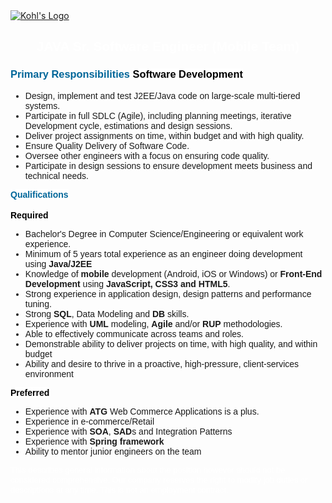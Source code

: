 <html lang="en">
<body>
	<a href="http://kohlscareers.com/"> 
		<img src="http://kohlscareers.com/wp-content/uploads/copy-kohls-careers.png" alt="Kohl's Logo"/>
	</a>
	<div id="main">
		<span style="color: #ffffff">
			<font style="font-family: arial, sans-serif" align="center"><strong><h2>JAVA Sr. Software Engineer (Mobile Team)</h2></strong></font>
		</span>
	</div>
		<span style="background: white"> 
			<span style="color: #006699">
				<font style="font-family: arial, sans-serif">
					<h3><strong>Primary Responsibilities</strong>
				</font>
			</span>
		</span>
		<span style="color: black">
			<font style="font-family: arial, sans-serif">
				<span style="background: white">
					<strong>Software Development</strong></h3>
				</span>
			</font>
		</span>
	<ul dir="ltr">
		<font style="font-family: arial, sans-serif">
			<font style="font-size: default">
				<li>Design, implement and test J2EE/Java code on large-scale multi-tiered systems.</li>
				<li>Participate in full SDLC (Agile), including planning meetings, iterative Development cycle, estimations and design sessions.</li>
				<li>Deliver project assignments on time, within budget and with high quality.</li>
				<li>Ensure Quality Delivery of Software Code.</li>
				<li>Oversee other engineers with a focus on ensuring code quality.</li>
				<li>Participate in design sessions to ensure development meets business and technical needs.</li>
			</font>
		</font>
	</ul>
		<span style="background: white">
			<span style="color: #006699">
				<font style="font-family: arial, sans-serif">
					<font style="font-size: default"><strong>Qualifications</strong></font>
				</font>
			</span>
		</span>	
		<br>
		<br>
		<span style="color: black">
			<font style="font-family: arial, sans-serif">
				<span style="background: white">
					<font style="font-size: default"><strong>Required</strong></font>
				</span>
			</font>
		</span>
	<ul dir="ltr">
		<font style="font-family: arial, sans-serif">
			<font style="font-size: default">
				<li>Bachelor's Degree in Computer Science/Engineering or equivalent work experience.</li>
				<li>Minimum of 5 years total experience as an engineer doing development using <strong>Java/J2EE</strong></li>
				<li>Knowledge of <strong>mobile</strong> development (Android, iOS or Windows) or<strong> Front-End Development </strong>using <strong>JavaScript, CSS3 and HTML5</strong>.</li>
				<li>Strong experience in application design, design patterns and performance tuning.</li>
				<li>Strong <strong>SQL</strong>, Data Modeling and <strong>DB</strong> skills.</li>
				<li>Experience with <strong>UML</strong> modeling, <strong>Agile</strong> and/or <strong>RUP</strong> methodologies.</li>
				<li>Able to effectively communicate across teams and roles.</li>
				<li>Demonstrable ability to deliver projects on time, with high quality, and within budget</li>
				<li>Ability and desire to thrive in a proactive, high-pressure, client-services environment</li>
			</font>
		</font>
	</ul>
		<span style="background: white">
			<span style="color: black">
				<font style="font-family: arial, sans-serif">
					<font style="font-size: default"><strong>Preferred</strong></font>
				</font>
			</span>
		</span>
	<ul dir="ltr">
		<font style="font-family: arial, sans-serif">
			<font style="font-size: default">
				<li>Experience with <strong>ATG</strong> Web Commerce Applications is a plus.</li>
				<li>Experience in e-commerce/Retail</li>
				<li>Experience with <strong>SOA</strong>, <strong>SAD</strong>s and Integration Patterns</li>
				<li>Experience with <strong>Spring</strong><strong> framework</strong></li>
				<li>Ability to mentor junior engineers on the team</li>
			</font>
		</font>
	</ul>
	<div id="footer" style="line-height: 16px; font-family: 'Lucida Grande', 'Lucida Sans', Verdana, Georgia, Helvetica, Arial; font-size: 11px">
		<p style="padding-bottom: 2px">
			<span style="color: #ffffff">
				<font style="font-family: arial, sans-serif">
					<font style="font-size: small">This describes general information about the position however should not be considered comprehensive. Our company reserves the right to modify job duties or descriptions at any time. This is not an employment contract.</font>
				</font>
			</span>
		</p>
	</div>
	</body>
</html>
